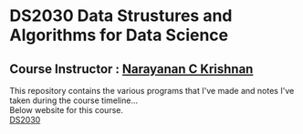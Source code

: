 # DS2030 Data Strustures and Algorithms for Data Science
## Course Instructor : [Narayanan C Krishnan](https://iitpkd.ac.in/people/ckn)
This repository contains the various programs that I've made and notes I've taken during the course timeline... \
Below website for this course. \
[DS2030](https://seekayan.github.io/f24ds2030.html)
